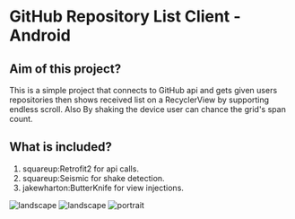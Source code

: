 # GitHub Repository List Client  - Android

 
## Aim of this project?
This is a simple project that connects to GitHub api and gets given users repositories then shows received list on a RecyclerView by supporting endless scroll. Also By shaking the device user can chance the grid's span count.   

## What is included?
1) squareup:Retrofit2 for api calls. 
2) squareup:Seismic for shake detection.
3) jakewharton:ButterKnife for view injections.


![landscape](http://i.imgur.com/g0NrQ1d.png)
![landscape](http://i.imgur.com/jeq7eKV.png)
![portrait](http://i.imgur.com/zjmSoaj.png)


